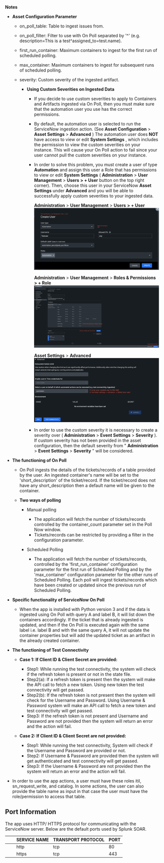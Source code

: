**Notes**

- **Asset Configuration Parameter**

  - on_poll_table: Table to ingest issues from.

  - on_poll_filter: Filter to use with On Poll separated by '^' (e.g. description=This is a
    test^assigned_to=test.name).

  - first_run_container: Maximum containers to ingest for the first run of scheduled polling.

  - max_container: Maximum containers to ingest for subsequent runs of scheduled polling.

  - severity: Custom severity of the ingested artifact.

    - **Using Custom Severities on Ingested Data**
      - If you decide to use custom severities to apply to Containers and Artifacts ingested
        via On Poll, then you must make sure that the automation user you use has the
        correct permissions.

      - By default, the automation user is selected to run the ServiceNow ingestion action.
        (See **Asset Configuration** > **Asset Settings** > **Advanced** ) The automation
        user does **NOT** have access to view or edit **System Settings** , which includes
        the permission to view the custom severities on your instance. This will cause your
        On Poll action to fail since your user cannot pull the custom severities on your
        instance.

      - In order to solve this problem, you must create a user of type **Automation** and
        assign this user a Role that has permissions to view or edit **System Settings** (
        **Administration** > **User Management** > **Users** **> + User** button on the
        top right corner). Then, choose this user in your ServiceNow **Asset Settings**
        under **Advanced** and you will be able to successfully apply custom severities to
        your ingested data.

        **Administration** > **User Management** > **Users** **> + User**
        [![](img/servicenow_create_user.png)](img/servicenow_create_user.png)

        **Administration** > **User Management** > **Roles & Permissions** **> + Role**
        [![](img/servicenow_create_role.png)](img/servicenow_create_role.png)

        **Asset Settings** > **Advanced**
        [![](img/servicenow_asset_settings.png)](img/servicenow_asset_settings.png)

      - In order to use the custom severity it is necessary to create a severity over (
        **Administration** > **Event Settings** > **Severity** ). If custom severity has
        not been provided in the asset configuration, then the default severity from "
        **Administration** > **Event Settings** > **Severity** " will be considered.

- **The functioning of On Poll**

  - On Poll ingests the details of the tickets/records of a table provided by the user. An
    ingested container's name will be set to the 'short_description' of the ticket/record. If
    the ticket/record does not have any short_description then a default name will be given to
    the container.

  - **Two ways of polling**

    - Manual polling

      - The application will fetch the number of tickets/records controlled by the
        container_count parameter set in the Poll Now window.
      - Tickets/records can be restricted by providing a filter in the configuration
        parameter.

    - Scheduled Polling

      - The application will fetch the number of tickets/records, controlled by the
        'first_run_container' configuration parameter for the first run of Scheduled Polling
        and by the 'max_container' configuration parameter for the other runs of Scheduled
        Polling. Each poll will ingest tickets/records which have been created or updated
        since the previous run of Scheduled Polling.

- **Specific functionality of ServiceNow On Poll**

  - When the app is installed with Python version 3 and if the data is ingested using On Poll
    with query A and label B, it will list down the containers accordingly. If the ticket that
    is already ingested is updated, and then if the On Poll is executed again with the same
    label i.e. label B and with the same query A, it will not update the container properties
    but will add the updated ticket as an artifact in the already created container.

- **The functioning of Test Connectivity**

  - **Case 1: If Client ID & Client Secret are provided:**

    - Step1: While running the test connectivity, the system will check if the refresh token
      is present or not in the state file.
    - Step2(a): If a refresh token is present then the system will make the API call to fetch
      a new token. Using new token the test connectivity will get passed.
    - Step2(b): If the refresh token is not present then the system will check for the
      Username and Password. Using Username & Password system will make an API call to fetch a
      new token and test connectivity will get passed.
    - Step3: If the refresh token is not present and Username and Password are not provided
      then the system will return an error and the action will fail.

  - **Case 2: If Client ID & Client Secret are not provided:**

    - Step1: While running the test connectivity, System will check if the Username and
      Password are provided or not.
    - Step2: If Username & Password are provided then the system will get authenticated and
      test connectivity will get passed.
    - Step3: If the Username & Password are not provided then the system will return an error
      and the action will fail.

- In order to use the app actions, a user must have these roles itil, sn_request_write, and
  catalog. In some actions, the user can also provide the table name as input in that case the
  user must have the role/permission to access that table.

## Port Information

The app uses HTTP/ HTTPS protocol for communicating with the ServiceNow server. Below are the
default ports used by Splunk SOAR.

|         SERVICE NAME | TRANSPORT PROTOCOL | PORT |
|----------------------|--------------------|------|
|         http | tcp | 80 |
|         https | tcp | 443 |

